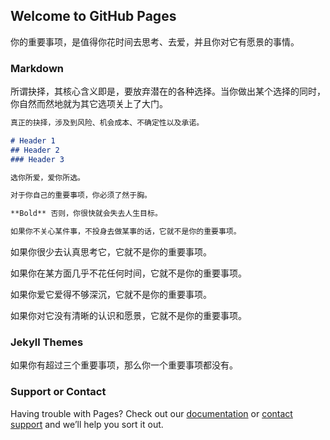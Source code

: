 ## Welcome to GitHub Pages

你的重要事项，是值得你花时间去思考、去爱，并且你对它有愿景的事情。

### Markdown

所谓抉择，其核心含义即是，要放弃潜在的各种选择。当你做出某个选择的同时，你自然而然地就为其它选项关上了大门。

```markdown
真正的抉择，涉及到风险、机会成本、不确定性以及承诺。

# Header 1
## Header 2
### Header 3

选你所爱，爱你所选。

对于你自己的重要事项，你必须了然于胸。

**Bold** 否则，你很快就会失去人生目标。

如果你不关心某件事，不投身去做某事的话，它就不是你的重要事项。
```
如果你很少去认真思考它，它就不是你的重要事项。

如果你在某方面几乎不花任何时间，它就不是你的重要事项。

如果你爱它爱得不够深沉，它就不是你的重要事项。

如果你对它没有清晰的认识和愿景，它就不是你的重要事项。

### Jekyll Themes

如果你有超过三个重要事项，那么你一个重要事项都没有。

### Support or Contact

Having trouble with Pages? Check out our [documentation](https://help.github.com/categories/github-pages-basics/) or [contact support](https://github.com/contact) and we’ll help you sort it out.
